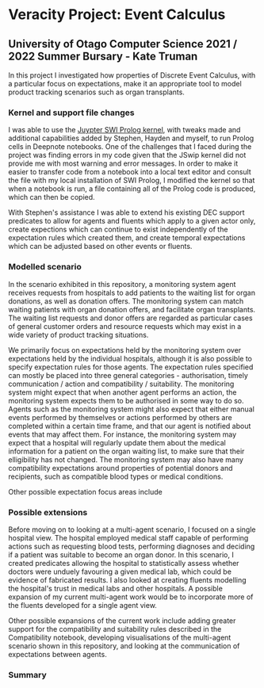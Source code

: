 # Veracity Project: Event Calculus
## University of Otago Computer Science 2021 / 2022 Summer Bursary - Kate Truman

In this project I investigated how properties of Discrete Event Calculus, with a particular focus on expectations, make it an appropriate tool to model product 
tracking scenarios such as organ transplants.

### Kernel and support file changes
I was able to use the [Juypter SWI Prolog kernel](https://github.com/veracitylab/jupyter-swi-prolog), with tweaks made and additional capabilities added by 
Stephen, Hayden and myself, to run Prolog cells in Deepnote notebooks. One of the challenges that I faced during the project was finding errors in my code given that the JSwip kernel did not provide me with most warning and error 
messages. In order to make it easier to transfer code from a notebook into a local text editor and consult the file with my local installation of SWI Prolog, I 
modified the kernel so that when a notebook is run, a file containing all of the Prolog code is produced, which can then be copied.

With Stephen's assistance I was able to extend his existing DEC support predicates to allow for agents and fluents which apply to a given actor only, create 
expections which can continue to exist independently of the expectation rules which created them, and create temporal expectations which can be adjusted based 
on other events or fluents.

### Modelled scenario
In the scenario exhibited in this repository, a monitoring system agent receives requests from hospitals to add patients to the waiting list for organ donations,
as well as donation offers. The monitoring system can match waiting patients with organ donation offers, and facilitate organ transplants.
The waiting list requests and donor offers are regarded as particular cases of general customer orders and resource requests which may exist in a wide variety
of product tracking situations. 

We primarily focus on expectations held by the monitoring system over expectations held by the individual hospitals, although it is also possible to specify
expectation rules for those agents. The expectation rules specified can mostly be placed into three general categories - authorisation, timely communication 
/ action and compatibility / suitability. The monitoring system might expect that when another agent performs an action, the monitoring system expects them to be 
authorised in some way to do so. Agents such as the monitoring system might also expect that either manual events performed by themselves or actions performed
by others are completed within a certain time frame, and that our agent is notified about events that may affect them. For instance, the monitoring system may
expect that a hospital will regularly update them about the medical information for a patient on the organ waiting list, to make sure that their elligibility has
not changed. The monitoring system may also have many compatibility expectations around properties of potential donors and recipients, such as compatible 
blood types or medical conditions.

Other possible expectation focus areas include

### Possible extensions
Before moving on to looking at a multi-agent scenario, I focused on a single hospital view. The hospital employed medical staff capable of performing actions 
such as requesting blood tests, performing diagnoses and deciding if a patient was suitable to become an organ donor. In this scenario, I created predicates
allowing the hospital to statistically assess whether doctors were unduely favouring a given medical lab, which could be evidence of fabricated results. I also 
looked at creating fluents modelling the hospital's trust in medical labs and other hospitals. A possible expansion of my current multi-agent work would be to
incorporate more of the fluents developed for a single agent view.

Other possible expansions of the current work include adding greater support for the compatibility and suitability rules described in the Compatibility notebook, 
developing visualisations of the multi-agent scenario shown in this repository, and looking at the communication of expectations between agents.

### Summary
